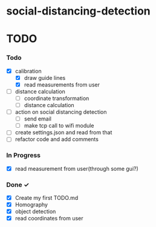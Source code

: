 # social-distancing-detection






# TODO


### Todo

- [x] calibration
   - [x] draw guide lines
   - [x] read measurements from user
- [ ] distance calculation  
  - [ ] coordinate transformation
  - [ ] distance calculation
- [ ]  action on social distancing detection
   - [ ] send email
   - [ ] make tcp call to wifi module 
- [ ]  create settings.json and read from that
- [ ]  refactor code and add comments

### In Progress

- [x] read measurement from user(through some gui?)  

### Done ✓

- [x] Create my first TODO.md  
- [x] Homography
- [x] object detection
- [x] read coordinates from user

